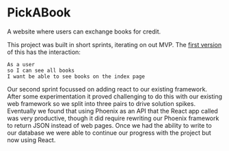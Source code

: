 # PickABook

A website where users can exchange books for credit.

This project was built in short sprints, iterating on out MVP. The [first version](https://github.com/alextwilson/pick_a_book) of this has the interaction:

```
As a user
so I can see all books
I want be able to see books on the index page
```

Our second sprint focussed on adding react to our existing framework. After some experimentation it proved challenging to do this with our existing web framework so we split into three pairs to drive solution spikes. Eventually we found that using Phoenix as an API that the React app called was very productive, though it did require rewriting our Phoenix framework to return JSON instead of web pages. Once we had the ability to write to our database we were able to continue our progress with the project but now using React.
